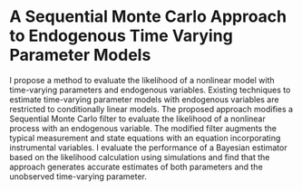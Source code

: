 # A Sequential Monte Carlo Approach to Endogenous Time Varying Parameter Models

I propose a method to evaluate the likelihood of a nonlinear model with time-varying parameters and endogenous variables. Existing techniques to estimate time-varying parameter models with endogenous variables are restricted to conditionally linear models. The proposed approach modifies a Sequential Monte Carlo filter to evaluate the likelihood of a nonlinear process with an endogenous variable. The modified filter augments the typical measurement and state equations with an equation incorporating instrumental variables. I evaluate the performance of a Bayesian estimator based on the likelihood calculation using simulations and find that the approach generates accurate estimates of both parameters and the unobserved time-varying parameter.
